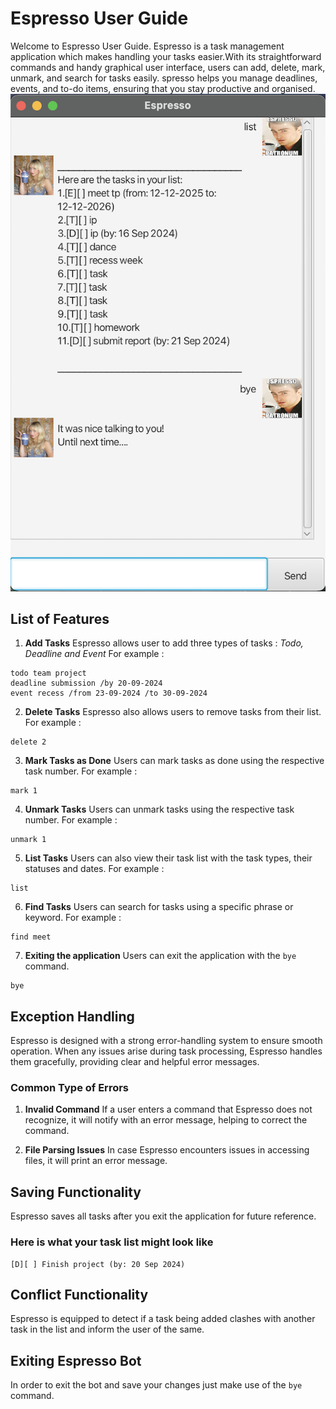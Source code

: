 # Espresso User Guide

Welcome to Espresso User Guide. Espresso is a task management application which makes handling your tasks easier.With its straightforward commands and handy graphical user interface, users can add, delete, mark, unmark, and search for tasks easily. spresso helps you manage deadlines, events, and to-do items, ensuring that you stay productive and organised.
![Product Screenshot](Ui.png)

## List of Features

1. **Add Tasks**
Espresso allows user to add three types of tasks : _Todo, Deadline and Event_
For example :
```
todo team project
deadline submission /by 20-09-2024
event recess /from 23-09-2024 /to 30-09-2024
```

2. **Delete Tasks**
Espresso also allows users to remove tasks from their list.
For example :
```
delete 2
```

3.  **Mark Tasks as Done**
Users can mark tasks as done using the respective task number. 
For example :
```
mark 1
```

4. **Unmark Tasks**
Users can unmark tasks using the respective task number.
For example :
```
unmark 1
```

5. **List Tasks**
Users can also view their task list with the task types, their statuses and dates.
For example :
```
list
```

6. **Find Tasks**
Users can search for tasks using a specific phrase or keyword.
For example :
```
find meet
```

7. **Exiting the application**
Users can exit the application with the `bye` command.

```
bye
```

## Exception Handling
Espresso is designed with a strong error-handling system to ensure smooth operation. When any issues arise during task processing, Espresso handles them gracefully, providing clear and helpful error messages.

### Common Type of Errors

1. **Invalid Command**
If a user enters a command that Espresso does not recognize, it will notify with an error message, helping to correct the command.

2. **File Parsing Issues**
In case Espresso encounters issues in accessing files, it will print an error message.

## Saving Functionality
Espresso saves all tasks after you exit the application for future reference.

### Here is what your task list might look like

```
[D][ ] Finish project (by: 20 Sep 2024)
```

## Conflict Functionality
Espresso is equipped to detect if a task being added clashes with another task in the list and inform the user of the same.

## Exiting Espresso Bot
In order to exit the bot and save your changes just make use of the `bye` command.
